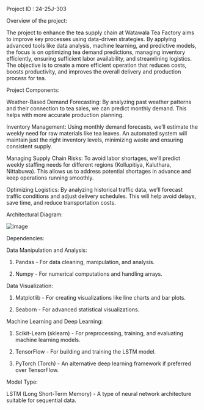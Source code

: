 Project ID : 24-25J-303

Overview of the project:

The project to enhance the tea supply chain at Watawala Tea Factory aims to improve key processes using data-driven strategies. By applying advanced tools like data analysis, machine learning, and predictive models, the focus is on optimizing tea demand predictions, managing inventory efficiently, ensuring sufficient labor availability, and streamlining logistics. The objective is to create a more efficient operation that reduces costs, boosts productivity, and improves the overall delivery and production process for tea.

Project Components:

Weather-Based Demand Forecasting: By analyzing past weather patterns and their connection to tea sales, we can predict monthly demand. This helps with more accurate production planning.

Inventory Management: Using monthly demand forecasts, we’ll estimate the weekly need for raw materials like tea leaves. An automated system will maintain just the right inventory levels, minimizing waste and ensuring consistent supply.

Managing Supply Chain Risks: To avoid labor shortages, we’ll predict weekly staffing needs for different regions (Kollupitiya, Kaluthara, Nittabuwa). This allows us to address potential shortages in advance and keep operations running smoothly.

Optimizing Logistics: By analyzing historical traffic data, we’ll forecast traffic conditions and adjust delivery schedules. This will help avoid delays, save time, and reduce transportation costs.

Architectural Diagram:

![image](https://github.com/user-attachments/assets/81fbb283-58e3-4922-a9fc-4b3966ffef5c)

Dependencies:

Data Manipulation and Analysis:

1. Pandas - For data cleaning, manipulation, and analysis.

2. Numpy - For numerical computations and handling arrays.

Data Visualization:

1. Matplotlib - For creating visualizations like line charts and bar plots.

2. Seaborn - For advanced statistical visualizations.

Machine Learning and Deep Learning:

1. Scikit-Learn (sklearn) - For preprocessing, training, and evaluating machine learning models.

2. TensorFlow - For building and training the LSTM model.

3. PyTorch (Torch) - An alternative deep learning framework if preferred over TensorFlow.

Model Type:

LSTM (Long Short-Term Memory) - A type of neural network architecture suitable for sequential data.
